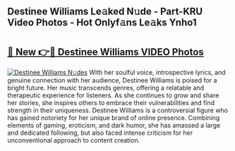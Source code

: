 ## Destinee Williams Le𝚊ked N𝚞de - Part-KRU Video Photos - Hot Onlyf𝚊ns Le𝚊ks Ynho1

# <h2><a href="http://ab20172.deff.icu/?id=Destinee+Williams">🔗 New 👉🔴 Destinee Williams VIDEO Photos</a></h2>

[![Destinee Williams N𝚞des](https://i.imgur.com/rIISA9y.gif)](http://ab20172.deff.icu/?id=Destinee+Williams)
With her soulful voice, introspective lyrics, and genuine connection with her audience, Destinee Williams is poised for a bright future. Her music transcends genres, offering a relatable and therapeutic experience for listeners. As she continues to grow and share her stories, she inspires others to embrace their vulnerabilities and find strength in their uniqueness. Destinee Williams is a controversial figure who has gained notoriety for her unique brand of online presence. Combining elements of gaming, eroticism, and dark humor, she has amassed a large and dedicated following, but also faced intense criticism for her unconventional approach to content creation.
